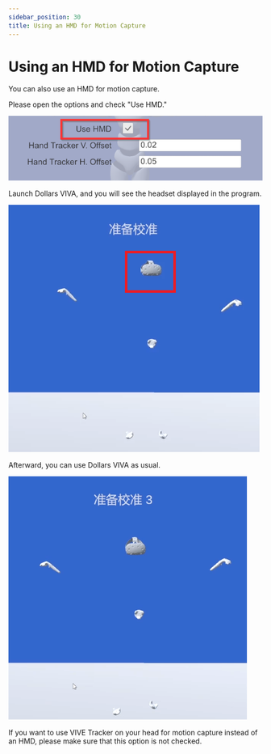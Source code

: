 ```yaml
---
sidebar_position: 30
title: Using an HMD for Motion Capture
---
```


# Using an HMD for Motion Capture

You can also use an HMD for motion capture.

Please open the options and check "Use HMD."

![](../img/2023_11_06_16_22_35-Dollars_VIVA.png)

Launch Dollars VIVA, and you will see the headset displayed in the program.

![](../img/FvAjkltW_cXZtfW1RabtVNg2Sg9Y.png)

Afterward, you can use Dollars VIVA as usual.

![](../img/FoNH-JQ72B-UZCbkyA_uVM3W_B5s.png)

If you want to use VIVE Tracker on your head for motion capture instead of an HMD, please make sure that this option is not checked.